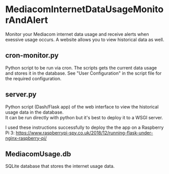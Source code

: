 MediacomInternetDataUsageMonitorAndAlert
========================================
Monitor your Mediacom internet data usage and receive alerts when exessive usage occurs.  A website allows you to view historical data as well.

cron-monitor.py
---------------
Python script to be run via cron.  The scripts gets the current data usage and stores it in the database.  See "User Configuration" in the script file for the required configuration.

server.py
---------
Python script (Dash/Flask app) of the web interface to view the historical usage data in the database.  
It can be run directly with python but it's best to deploy it to a WSGI server.

I used these instructions successfully to deploy the the app on a Raspberry Pi 3:
https://www.raspberrypi-spy.co.uk/2018/12/running-flask-under-nginx-raspberry-pi/

MediacomUsage.db
----------------
SQLite database that stores the internet usage data.